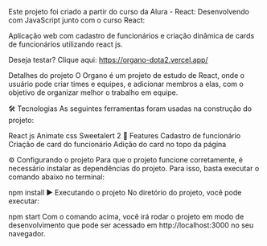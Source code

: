 Este projeto foi criado a partir do curso da Alura - React: Desenvolvendo com JavaScript junto com o curso React:

Aplicação web com cadastro de funcionários e criação dinâmica de cards de funcionários utilizando react js.

Deseja testar? Clique aqui: https://organo-dota2.vercel.app/

Detalhes do projeto
O Organo é um projeto de estudo de React, onde o usuário pode criar times e equipes, e adicionar membros a elas, com o objetivo de organizar melhor o trabalho em equipe.

🛠 Tecnologias
As seguintes ferramentas foram usadas na construção do projeto:

React js
Animate css
Sweetalert 2
🏁 Features
 Cadastro de funcionário
 Criação de card do funcionário
 Adição do card no topo da página

⚙️ Configurando o projeto
Para que o projeto funcione corretamente, é necessário instalar as dependências do projeto. Para isso, basta executar o comando abaixo no terminal:

npm install
▶️ Executando o projeto
No diretório do projeto, você pode executar:

npm start
Com o comando acima, você irá rodar o projeto em modo de desenvolvimento que pode ser acessado em http://localhost:3000 no seu navegador.

